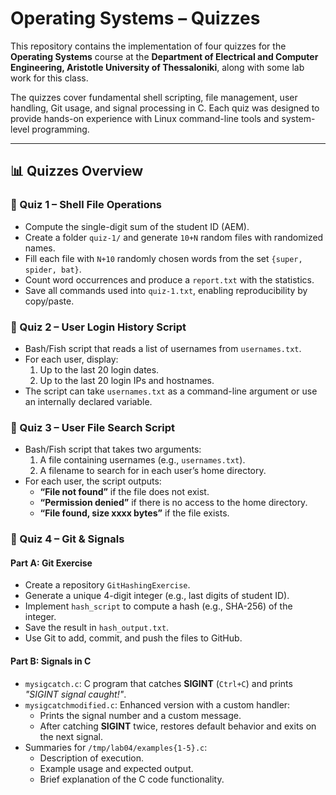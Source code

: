# Operating Systems – Quizzes

This repository contains the implementation of four quizzes for the **Operating Systems** course at the **Department of Electrical and Computer Engineering, Aristotle University of Thessaloniki**, along with some lab work for this class.  

The quizzes cover fundamental shell scripting, file management, user handling, Git usage, and signal processing in C. Each quiz was designed to provide hands-on experience with Linux command-line tools and system-level programming.

---

## 📊 Quizzes Overview

### 🔹 Quiz 1 – Shell File Operations
- Compute the single-digit sum of the student ID (AEM).  
- Create a folder `quiz-1/` and generate `10+N` random files with randomized names.  
- Fill each file with `N+10` randomly chosen words from the set `{super, spider, bat}`.  
- Count word occurrences and produce a `report.txt` with the statistics.  
- Save all commands used into `quiz-1.txt`, enabling reproducibility by copy/paste.  

### 🔹 Quiz 2 – User Login History Script
- Bash/Fish script that reads a list of usernames from `usernames.txt`.  
- For each user, display:  
  1. Up to the last 20 login dates.  
  2. Up to the last 20 login IPs and hostnames.  
- The script can take `usernames.txt` as a command-line argument or use an internally declared variable.  

### 🔹 Quiz 3 – User File Search Script
- Bash/Fish script that takes two arguments:  
  1. A file containing usernames (e.g., `usernames.txt`).  
  2. A filename to search for in each user’s home directory.  
- For each user, the script outputs:  
  - **“File not found”** if the file does not exist.  
  - **“Permission denied”** if there is no access to the home directory.  
  - **“File found, size xxxx bytes”** if the file exists.  

### 🔹 Quiz 4 – Git & Signals
#### Part A: Git Exercise
- Create a repository `GitHashingExercise`.  
- Generate a unique 4-digit integer (e.g., last digits of student ID).  
- Implement `hash_script` to compute a hash (e.g., SHA-256) of the integer.  
- Save the result in `hash_output.txt`.  
- Use Git to add, commit, and push the files to GitHub.  

#### Part B: Signals in C
- `mysigcatch.c`: C program that catches **SIGINT** (`Ctrl+C`) and prints *"SIGINT signal caught!"*.  
- `mysigcatchmodified.c`: Enhanced version with a custom handler:  
  - Prints the signal number and a custom message.  
  - After catching **SIGINT** twice, restores default behavior and exits on the next signal.  
- Summaries for `/tmp/lab04/examples{1-5}.c`:  
  - Description of execution.  
  - Example usage and expected output.  
  - Brief explanation of the C code functionality.  
